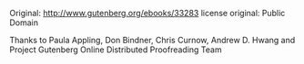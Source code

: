 Original:
http://www.gutenberg.org/ebooks/33283
license original: Public Domain

Thanks to Paula Appling, Don Bindner, Chris Curnow, Andrew D. Hwang
and
Project Gutenberg Online Distributed Proofreading Team